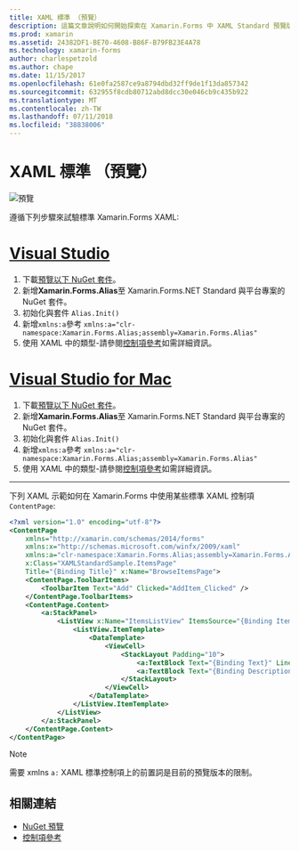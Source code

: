 ```yaml
---
title: XAML 標準 （預覽）
description: 這篇文章說明如何開始探索在 Xamarin.Forms 中 XAML Standard 預覽版。
ms.prod: xamarin
ms.assetid: 24382DF1-BE70-4608-B86F-B79FB23E4A78
ms.technology: xamarin-forms
author: charlespetzold
ms.author: chape
ms.date: 11/15/2017
ms.openlocfilehash: 61e0fa2587ce9a8794dbd32ff9de1f13da857342
ms.sourcegitcommit: 632955f8cdb80712abd8dcc30e046cb9c435b922
ms.translationtype: MT
ms.contentlocale: zh-TW
ms.lasthandoff: 07/11/2018
ms.locfileid: "38838006"
---
```

# <a name="xaml-standard-preview"></a>XAML 標準 （預覽）

![預覽](~/media/shared/preview.png)

遵循下列步驟來試驗標準 Xamarin.Forms XAML:

# <a name="visual-studiotabvswin"></a>[Visual Studio](#tab/vswin)

1. 下載[預覽以下 NuGet 套件](https://aka.ms/xf-xamlstandard-nuget)。
2. 新增**Xamarin.Forms.Alias**至 Xamarin.Forms.NET Standard 與平台專案的 NuGet 套件。
3. 初始化與套件 `Alias.Init()`
4. 新增`xmlns:a`參考 `xmlns:a="clr-namespace:Xamarin.Forms.Alias;assembly=Xamarin.Forms.Alias"`
5. 使用 XAML 中的類型-請參閱[控制項參考](controls.md)如需詳細資訊。

# <a name="visual-studio-for-mactabvsmac"></a>[Visual Studio for Mac](#tab/vsmac)

1. 下載[預覽以下 NuGet 套件](https://aka.ms/xf-xamlstandard-nuget)。
2. 新增**Xamarin.Forms.Alias**至 Xamarin.Forms.NET Standard 與平台專案的 NuGet 套件。
3. 初始化與套件 `Alias.Init()`
4. 新增`xmlns:a`參考 `xmlns:a="clr-namespace:Xamarin.Forms.Alias;assembly=Xamarin.Forms.Alias"`
5. 使用 XAML 中的類型-請參閱[控制項參考](controls.md)如需詳細資訊。

-----

下列 XAML 示範如何在 Xamarin.Forms 中使用某些標準 XAML 控制項`ContentPage`:

```xml
<?xml version="1.0" encoding="utf-8"?>
<ContentPage 
    xmlns="http://xamarin.com/schemas/2014/forms" 
    xmlns:x="http://schemas.microsoft.com/winfx/2009/xaml" 
    xmlns:a="clr-namespace:Xamarin.Forms.Alias;assembly=Xamarin.Forms.Alias"
    x:Class="XAMLStandardSample.ItemsPage" 
    Title="{Binding Title}" x:Name="BrowseItemsPage">
    <ContentPage.ToolbarItems>
        <ToolbarItem Text="Add" Clicked="AddItem_Clicked" />
    </ContentPage.ToolbarItems>
    <ContentPage.Content>
        <a:StackPanel>
            <ListView x:Name="ItemsListView" ItemsSource="{Binding Items}" VerticalOptions="FillAndExpand" HasUnevenRows="true" RefreshCommand="{Binding LoadItemsCommand}" IsPullToRefreshEnabled="true" IsRefreshing="{Binding IsBusy, Mode=OneWay}" CachingStrategy="RecycleElement" ItemSelected="OnItemSelected">
                <ListView.ItemTemplate>
                    <DataTemplate>
                        <ViewCell>
                            <StackLayout Padding="10">
                                <a:TextBlock Text="{Binding Text}" LineBreakMode="NoWrap" Style="{DynamicResource ListItemTextStyle}" FontSize="16" />
                                <a:TextBlock Text="{Binding Description}" LineBreakMode="NoWrap" Style="{DynamicResource ListItemDetailTextStyle}" FontSize="13" />
                            </StackLayout>
                        </ViewCell>
                    </DataTemplate>
                </ListView.ItemTemplate>
            </ListView>
        </a:StackPanel>
    </ContentPage.Content>
</ContentPage>
```

> [!NOTE]
> 需要 xmlns `a:` XAML 標準控制項上的前置詞是目前的預覽版本的限制。


## <a name="related-links"></a>相關連結

- [NuGet 預覽](https://aka.ms/xf-xamlstandard-nuget)
- [控制項參考](controls.md)

